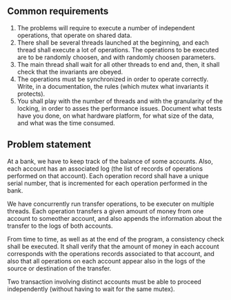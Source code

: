 ## Common requirements
  1. The problems will require to execute a number of independent operations, that operate on shared data.
  2. There shall be several threads launched at the beginning, and each thread shall execute a lot of operations. The operations to be executed are to be randomly choosen, and with randomly choosen parameters.
  3. The main thread shall wait for all other threads to end and, then, it shall check that the invariants are obeyed.
  4. The operations must be synchronized in order to operate correctly. Write, in a documentation, the rules (which mutex what invariants it protects).
  5. You shall play with the number of threads and with the granularity of the locking, in order to asses the performance issues. Document what tests have you done, on what hardware platform, for what size of the data, and what was the time consumed. 


## Problem statement

At a bank, we have to keep track of the balance of some accounts. Also, each account has an associated log (the list of records of operations performed on that account). Each operation record shall have a unique serial number, that is incremented for each operation performed in the bank.

We have concurrently run transfer operations, to be executer on multiple threads. Each operation transfers a given amount of money from one account to someother account, and also appends the information about the transfer to the logs of both accounts.

From time to time, as well as at the end of the program, a consistency check shall be executed. It shall verify that the amount of money in each account corresponds with the operations records associated to that account, and also that all operations on each account appear also in the logs of the source or destination of the transfer.

Two transaction involving distinct accounts must be able to proceed independently (without having to wait for the same mutex).
